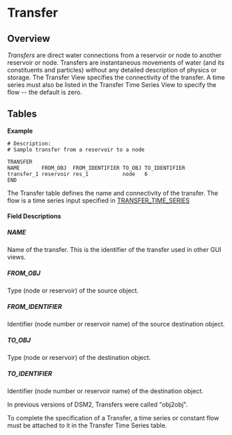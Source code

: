 # Transfer

## Overview

*Transfers* are direct water connections from a reservoir or node to
another reservoir or node. Transfers are instantaneous movements of
water (and its constituents and particles) without any detailed
description of physics or storage. The Transfer View specifies the
connectivity of the transfer. A time series must also be listed in the
Transfer Time Series View to specify the flow -- the default is zero.

## Tables

<div class="code panel pdl" style="border-width: 1px;">

<div class="codeHeader panelHeader pdl"
style="border-bottom-width: 1px;">

**Example**

</div>

<div class="codeContent panelContent pdl">

``` text
# Description:
# Sample transfer from a reservoir to a node

TRANSFER 
NAME       FROM_OBJ  FROM_IDENTIFIER TO_OBJ TO_IDENTIFIER 
transfer_1 reservoir res_1           node   6  
END
```

</div>

</div>

The Transfer table defines the name and connectivity of the transfer.
The flow is a time series input specified in
[TRANSFER_TIME_SERIES](https://dwrnpmsweb0110/input_transfer_flow.html)

#### Field Descriptions

##### NAME

Name of the transfer. This is the identifier of the transfer used in
other GUI views.

##### FROM_OBJ

Type (node or reservoir) of the source object.

##### FROM_IDENTIFIER

Identifier (node number or reservoir name) of the source destination
object.

##### TO_OBJ

Type (node or reservoir) of the destination object.

##### TO_IDENTIFIER

Identifier (node number or reservoir name) of the destination object.

  

  

<div>

<div>

In previous versions of DSM2, Transfers were called "obj2obj".

To complete the specification of a Transfer, a time series or constant
flow must be attached to it in the Transfer Time Series table.

</div>

</div>
